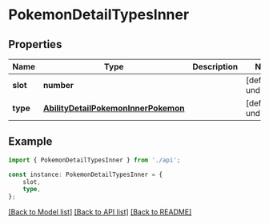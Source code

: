 # PokemonDetailTypesInner


## Properties

Name | Type | Description | Notes
------------ | ------------- | ------------- | -------------
**slot** | **number** |  | [default to undefined]
**type** | [**AbilityDetailPokemonInnerPokemon**](AbilityDetailPokemonInnerPokemon.md) |  | [default to undefined]

## Example

```typescript
import { PokemonDetailTypesInner } from './api';

const instance: PokemonDetailTypesInner = {
    slot,
    type,
};
```

[[Back to Model list]](../README.md#documentation-for-models) [[Back to API list]](../README.md#documentation-for-api-endpoints) [[Back to README]](../README.md)
